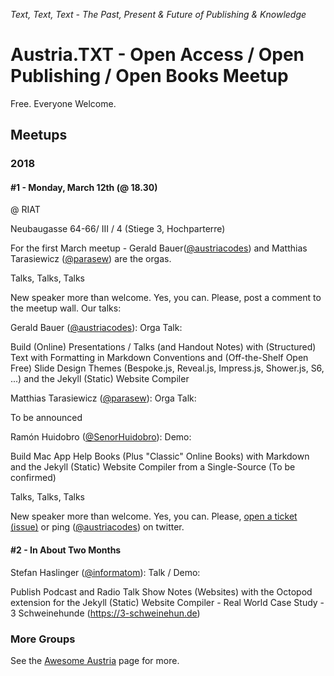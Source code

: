 _Text, Text, Text - The Past, Present & Future of Publishing & Knowledge_

# Austria.TXT - Open Access / Open Publishing / Open Books Meetup



Free. Everyone Welcome.


## Meetups

### 2018

#### \#1 - Monday, March 12th (@ 18.30) 

@ RIAT

Neubaugasse 64-66/ III / 4 (Stiege 3, Hochparterre)


For the first March meetup - Gerald Bauer([@austriacodes](https://twitter.com/austriacodes)) 
and Matthias Tarasiewicz ([@parasew](https://twitter.com/parasew)) are the orgas. 

Talks, Talks, Talks

New speaker more than welcome. Yes, you can. Please, post a comment to the meetup wall. Our talks:

Gerald Bauer ([@austriacodes](https://twitter.com/austriacodes)): Orga Talk:

Build (Online) Presentations / Talks (and Handout Notes) with (Structured) Text with Formatting in Markdown Conventions and (Off-the-Shelf Open Free) Slide Design Themes (Bespoke.js, Reveal.js, Impress.js, Shower.js, S6, ...) and the Jekyll (Static) Website Compiler


Matthias Tarasiewicz ([@parasew](https://twitter.com/parasew)): Orga Talk:

To be announced

Ramón Huidobro ([@SenorHuidobro](https://twitter.com/senorhuidobro)): Demo:

Build Mac App Help Books (Plus "Classic" Online Books) with Markdown and the Jekyll (Static) Website Compiler from a Single-Source (To be confirmed)



Talks, Talks, Talks

New speaker more than welcome. Yes, you can. Please, [open a ticket (issue)](https://github.com/austriacodes/austria.txt/issues) 
or ping ([@austriacodes](https://twitter.com/austriacodes)) on twitter.


#### \#2 - In About Two Months


Stefan Haslinger ([@informatom](https://twitter.com/informatom)): Talk / Demo:

Publish Podcast and Radio Talk Show Notes (Websites) with the Octopod extension for the Jekyll (Static) Website Compiler - Real World Case Study - 3 Schweinehunde (https://3-schweinehun.de)




### More Groups

See the [Awesome Austria](https://github.com/austriacodes/awesome-austria) page for more.

